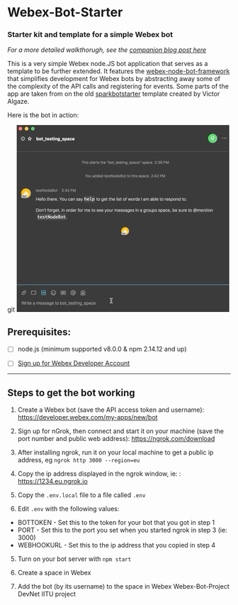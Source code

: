 # Webex-Bot-Starter

### Starter kit and template for a simple Webex bot

_For a more detailed walkthorugh, see the [companion blog post here](https://developer.webex.com/blog/from-zero-to-webex-teams-chatbot-in-15-minutes)_

This is a very simple Webex node.JS bot application that serves as a template to be further extended. It features the [webex-node-bot-framework](https://github.com/webex/webex-bot-node-framework) that simplifies development for Webex bots by abstracting away some of the complexity of the API calls and registering for events. Some parts of the app are taken from on the old [sparkbotstarter](https://github.com/valgaze/sparkbotstarter) template created by Victor Algaze.

Here is the bot in action:

git
![What we're making](./images/webexbotstarter.gif)

## Prerequisites:

- [ ] node.js (minimum supported v8.0.0 & npm 2.14.12 and up)

- [ ] [Sign up for Webex Developer Account](https://developer.webex.com/signup)

---

## Steps to get the bot working

1. Create a Webex bot (save the API access token and username): https://developer.webex.com/my-apps/new/bot

2. Sign up for nGrok, then connect and start it on your machine (save the port number and public web address): https://ngrok.com/download

3. After installing ngrok, run it on your local machine to get a public ip address, eg `ngrok http 3000 --region=eu`

4. Copy the ip address displayed in the ngrok window, ie: : https://1234.eu.ngrok.io

5. Copy the `.env.local` file to a file called `.env`

6. Edit `.env` with the following values:

- BOTTOKEN - Set this to the token for your bot that you got in step 1
- PORT - Set this to the port you set when you started ngrok in step 3 (ie: 3000)
- WEBHOOKURL - Set this to the ip address that you copied in step 4

5. Turn on your bot server with `npm start`

6. Create a space in Webex

7. Add the bot (by its username) to the space in Webex
W e b e x - B o t - P r o j e c t 
 D e v N e t   I I T U   p r o j e c t 
 
 